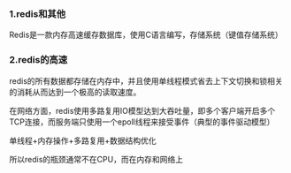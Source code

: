 ### 1.redis和其他

Redis是一款内存高速缓存数据库，使用C语言编写，存储系统（键值存储系统）


### 2.redis的高速

redis的所有数据都存储在内存中，并且使用单线程模式省去上下文切换和锁相关的消耗从而达到一个极高的读取速度。

在网络方面，redis使用多路复用IO模型达到大吞吐量，即多个客户端开启多个TCP连接，而服务端只使用一个epoll线程来接受事件（典型的事件驱动模型）

单线程+内存操作+多路复用+数据结构优化

所以redis的瓶颈通常不在CPU，而在内存和网络上